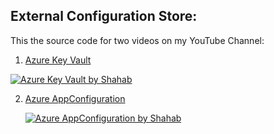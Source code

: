 ## External Configuration Store:

This the source code for two videos on my YouTube Channel:

1. [Azure Key Vault](https://youtu.be/WmrQiavJ9f8)

[![Azure Key Vault by Shahab](https://img.youtube.com/vi/WmrQiavJ9f8/0.jpg)](https://youtu.be/WmrQiavJ9f8)

2. [Azure AppConfiguration](https://youtu.be/nXHImuSmENM)

   [![Azure AppConfiguration by Shahab](https://img.youtube.com/vi/nXHImuSmENM/0.jpg)](https://youtu.be/nXHImuSmENM)
